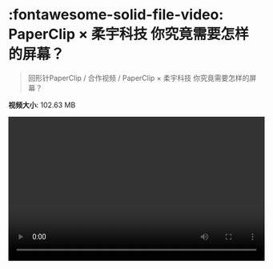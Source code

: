 # :fontawesome-solid-file-video: PaperClip × 柔宇科技 你究竟需要怎样的屏幕？

> 回形针PaperClip / 合作视频 / PaperClip × 柔宇科技 你究竟需要怎样的屏幕？

**视频大小**: 102.63 MB

<video id="V-21d882d9b99aece2eb0791454350afec" width="512" height="288" preload="none" playsinline webkit-playsinline></video>